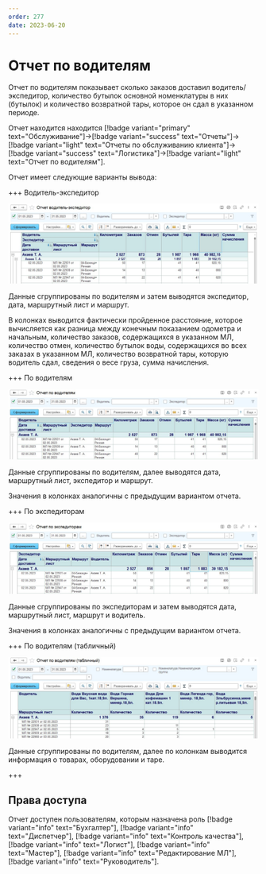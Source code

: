 ```yaml
---
order: 277
date: 2023-06-20
---
```

# Отчет по водителям

Отчет по водителям показывает сколько заказов доставил водитель/экспедитор, количество бутылок основной номенклатуры в них (бутылок) и количество возвратной тары, которое он сдал в указанном периоде.

Отчет находится находится [!badge variant="primary" text="Обслуживание"]->[!badge variant="success" text="Отчеты"]->[!badge variant="light" text="Отчеты по обслуживанию клиента"]->[!badge variant="success" text="Логистика"]->[!badge variant="light" text="Отчет по водителям"].

Отчет имеет следующие варианты вывода:

+++ Водитель-экспедитор

![](/images/Отчет_водитель_экспедитор.jpg)

Данные сгруппированы по водителям и затем выводятся экспедитор, дата, маршрутный лист и маршрут.

В колонках выводится  фактически пройденное расстояние, которое вычисляется как разница между конечным показанием одометра и начальным, количество заказов, содержащихся в указанном МЛ, количество отмен, количество бутылок воды, содержащихся во всех заказах в указанном МЛ, количество возвратной тары, которую водитель сдал, сведения о весе груза, сумма начисления.

+++ По водителям

![](/images/Отчет_по_водителям.jpg)

Данные сгруппированы по водителям, далее выводятся дата, маршрутный лист, экспедитор и маршрут.

Значения в колонках аналогичны с предыдущим вариантом отчета.

+++ По экспедиторам

![](/images/Отчет_по_экспедиторам.jpg)

Данные сгруппированы по экспедиторам и затем выводятся дата, маршрутный лист, маршрут и водитель.

Значения в колонках аналогичны с предыдущим вариантом отчета.

+++ По водителям (табличный)

![](/images/Отчет_по_водителя_табличный.jpg)

Данные сгруппированы по водителям, далее по колонкам выводится информация о товарах, оборудовании и таре.

+++

## Права доступа

Отчет доступен пользователям, которым назначена роль [!badge variant="info" text="Бухгалтер"], [!badge variant="info" text="Диспетчер"], [!badge variant="info" text="Контроль качества"], [!badge variant="info" text="Логист"], [!badge variant="info" text="Мастер"], [!badge variant="info" text="Редактирование МЛ"], [!badge variant="info" text="Руководитель"].